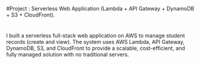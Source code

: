 #Project : Serverless Web Application (Lambda + API Gateway + DynamoDB + S3 + CloudFront).
#
I built a serverless full-stack web application on AWS to manage student records (create and view). The system uses AWS Lambda, API Gateway, DynamoDB, S3, and CloudFront to provide a scalable, cost-efficient, and fully managed solution with no traditional servers.

